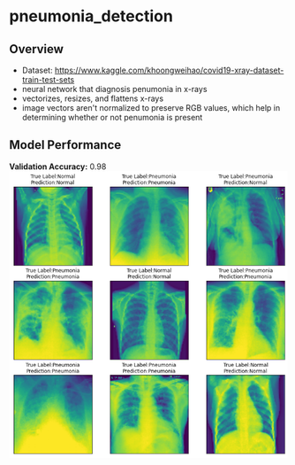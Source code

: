 # pneumonia_detection

## Overview
* Dataset: https://www.kaggle.com/khoongweihao/covid19-xray-dataset-train-test-sets
* neural network that diagnosis penumonia in x-rays
* vectorizes, resizes, and flattens x-rays
* image vectors aren't normalized to preserve RGB values, which help in determining whether or not penumonia is present

## Model Performance
<strong>Validation Accuracy:</strong> 0.98<br>
![alt image](https://github.com/sesankm/pneumonia_detection/blob/main/covid_xray_predictions.png)

